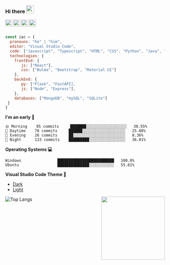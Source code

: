 ### Hi there <img src="https://media.giphy.com/media/WUlplcMpOCEmTGBtBW/giphy.gif" width="25">
<a href="https://linkedin.com/in/isaacanteparac" >
  <img align="left" alt="Ashwani's Linkdein" width="22px" style="background-color:#fff;" src="https://cdn.jsdelivr.net/npm/simple-icons@v3/icons/linkedin.svg" />
</a>
<a href="https://twitter.com/isaacanteparac">
  <img align="left" alt="Ashwani's Twitter" width="22px" src="https://cdn.jsdelivr.net/npm/simple-icons@v3/icons/twitter.svg" />
</a>
<a href="https://github.com/isaacanteparac">
  <img align="left" alt="Ashwani's Github" width="22px" src="https://cdn.jsdelivr.net/npm/simple-icons@v3/icons/github.svg" />
</a>
<a href="https://instagram.com/isaacanteparac">
  <img align="left" alt="Ashwani's Instagram" width="22px" src="https://cdn.jsdelivr.net/npm/simple-icons@v3/icons/instagram.svg" />
</a>
<br/>
<br/>

```javascript
const iac = {
  pronouns: "he" | "him",
  editor: "Visual Studio Code",
  code: ["Javascript", "Typescript", "HTML", "CSS", "Python", "Java", "SASS"],
  technologies: {
    frontEnd: {
       js: ["React"],
       css: ["Bulma", "Bootstrap", "Material UI"]
    },
    backEnd: {
       py: ["Flask", "FastAPI],
       js: ["Node", "Express"],
    },
    databases: ["MongoDB", "mySQL", "SQLite"]
 }
}
```

**I'm an early 🐤** 
```text
🌞 Morning    95 commits     ███████░░░░░░░░░░░░░░░░░░   30.55% 
🌆 Daytime    78 commits     ██████░░░░░░░░░░░░░░░░░░░   25.08% 
🌃 Evening    26 commits     ██░░░░░░░░░░░░░░░░░░░░░░░   8.36% 
🌙 Night      133 commits    █████████░░░░░░░░░░░░░░░░   36.01% 

```

**Operating Systems 💻**
```text
Windows                █████████████████████████   100.0%
Ubuntu                 ██████████████░░░░░░░░░░░   55.81% 
```
**Visual Studio Code Theme 🎨**
- [Dark](https://marketplace.visualstudio.com/items?itemName=thisisisaacac.theme-dark-bat)
- [Light](https://marketplace.visualstudio.com/items?itemName=thisisisaacac.theme-light-idac)

![Top Langs](https://github-readme-stats.vercel.app/api/top-langs/?username=isaacanteparac&layout=compact)
<img align="right" src="https://media.giphy.com/media/WUlplcMpOCEmTGBtBW/giphy.gif" width="200">

